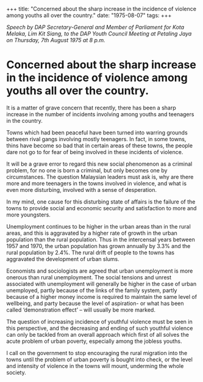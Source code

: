 +++ 
title: "Concerned about the sharp increase in the incidence of violence among youths all over the country."
date: "1975-08-07"
tags:
+++

_Speech by DAP Secretary-General and Member of Parliament for Kota Melaka, Lim Kit Siang, to the DAP Youth Council Meeting at Petaling Jaya on Thursday, 7th August 1975 at 8 p.m._

# Concerned about the sharp increase in the incidence of violence among youths all over the country.

It is a matter of grave concern that recently, there has been a sharp increase in the number of incidents involving among youths and teenagers in the country.

Towns which had been peaceful have been turned into warring grounds between rival gangs involving mostly teenagers. In fact, in some towns, thins have become so bad that in certain areas of these towns, the people dare not go to for fear of being involved in these incidents of violence. </u>

It will be a grave error to regard this new social phenomenon as a criminal problem, for no one is born a criminal, but only becomes one by circumstances. The question Malaysian leaders must ask is, why are there more and more teenagers in the towns involved in violence, and what is even more disturbing, involved with a sense of desperation.

In my mind, one cause for this disturbing state of affairs is the failure of the towns to provide social and economic security and satisfaction to more and more youngsters.

Unemployment continues to be higher in the urban areas than in the rural areas, and this is aggravated by a higher rate of growth in the urban population than the rural population. Thus in the intercensal years between 1957 and 1970, the urban population has grown annually by 3.3% and the rural population by 2.4%. The rural drift of people to the towns has aggravated the development of urban slums.

Economists and sociologists are agreed that urban unemployment is more onerous than rural unemployment. The social tensions and unrest associated with unemployment will generally be higher in the case of urban unemployed, partly because of the links of the family system, partly because of a higher money income is required to maintain the same level of wellbeing, and party because the level of aspiration- or what has been called ‘demonstration effect’ – will usually be more marked.

The question of increasing incidence of youthful violence must be seen in this perspective, and the decreasing and ending of such youthful violence can only be tackled from an overall approach which first of all solves the acute problem of urban poverty, especially among the jobless youths.

I call on the government to stop encouraging the rural migration into the towns until the problem of urban poverty is bought into check, or the level and intensity of violence in the towns will mount, underming the whole society.
 
